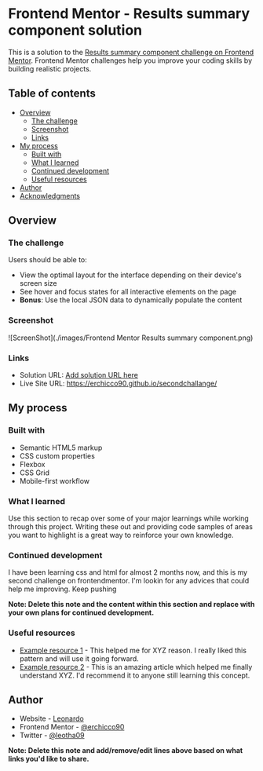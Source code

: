 # Frontend Mentor - Results summary component solution

This is a solution to the [Results summary component challenge on Frontend Mentor](https://www.frontendmentor.io/challenges/results-summary-component-CE_K6s0maV). Frontend Mentor challenges help you improve your coding skills by building realistic projects. 

## Table of contents

- [Overview](#overview)
  - [The challenge](#the-challenge)
  - [Screenshot](#screenshot)
  - [Links](#links)
- [My process](#my-process)
  - [Built with](#built-with)
  - [What I learned](#what-i-learned)
  - [Continued development](#continued-development)
  - [Useful resources](#useful-resources)
- [Author](#author)
- [Acknowledgments](#acknowledgments)


## Overview

### The challenge

Users should be able to:

- View the optimal layout for the interface depending on their device's screen size
- See hover and focus states for all interactive elements on the page
- **Bonus**: Use the local JSON data to dynamically populate the content

### Screenshot

![ScreenShot](./images/Frontend Mentor Results summary component.png)


### Links

- Solution URL: [Add solution URL here](https://your-solution-url.com)
- Live Site URL: https://erchicco90.github.io/secondchallange/
## My process

### Built with

- Semantic HTML5 markup
- CSS custom properties
- Flexbox
- CSS Grid
- Mobile-first workflow


### What I learned

Use this section to recap over some of your major learnings while working through this project. Writing these out and providing code samples of areas you want to highlight is a great way to reinforce your own knowledge.




### Continued development

I have been learning css and html for almost 2 months now, and this is my second challenge on frontendmentor. I'm lookin for any advices that could help me improving. 
Keep pushing

**Note: Delete this note and the content within this section and replace with your own plans for continued development.**

### Useful resources

- [Example resource 1](https://www.example.com) - This helped me for XYZ reason. I really liked this pattern and will use it going forward.
- [Example resource 2](https://www.example.com) - This is an amazing article which helped me finally understand XYZ. I'd recommend it to anyone still learning this concept.


## Author

- Website - [Leonardo](https://www.your-site.com)
- Frontend Mentor - [@erchicco90](https://www.frontendmentor.io/profile/erchicco90)
- Twitter - [@leotha09](https://www.twitter.com/Leotha09)

**Note: Delete this note and add/remove/edit lines above based on what links you'd like to share.**


